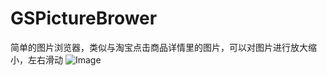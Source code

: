 # GSPictureBrower
简单的图片浏览器，类似与淘宝点击商品详情里的图片，可以对图片进行放大缩小，左右滑动
![Image](http://github.com/SongSongG/GSPictureBrower/raw/master/a.gif)
